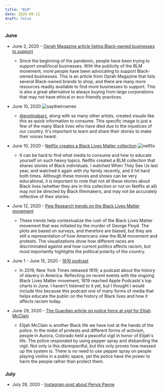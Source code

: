 ```yaml
---
title: "BLM"
date: 2020-08-11
draft: false
---
```



### June
- June 2, 2020 - [Oprah Magazine article listing Black-owned businesses to support](https://www.oprahmag.com/life/a32731286/black-owned-businesses/)
  - Since the beginning of the pandemic, people have been trying to support small/local businesses. With the publicity of the BLM movement, more people have been advocating to support Black-owned businesses. This is an article from Oprah Magazine that lists several Black-owned brands to shop, and there are many more resources readily available to find more businesses to support. This is also a great alternative to always buying from large corporations that may not have ethical or eco-friendly practices.

- June 10, 2020
![saytheirnames](/images/saytheirnames.jpg)
  - [@evelinabarz](https://www.instagram.com/p/CBRA5qfF_7S/?igshid=zi0zt4jbkuic), along with so many other artists, created visuals like this as quick information to consume. This specific image is just  a few of the many Black lives who have died due to the injustices of our country. It's important to learn and share their stories to make their voices heard.

- June 10, 2020 - [Netflix creates a Black Lives Matter collection](https://www.wfla.com/entertainment-news/netflix-launches-black-lives-matter-collection/)
![netflix](/images/netflix-black-lives-matter.jpg)
  - It can be hard to find what media to consume and how to educate yourself on such heavy topics. Netflix created a BLM collection that shares stories of Black individuals. I watched When They See Us last year, and watched it again with my family recently, and it hit hard both times. Although these movies and shows can be very educational, it is important to note that not all these stories about Black lives (whether they are in this collection or not on Netflix at all) may not be directed by Black filmmakers, and may not be accurately reflective of their stories.

- June 12, 2020 - [Pew Research trends on the Black Lives Matter movement](https://www.pewsocialtrends.org/2020/06/12/amid-protests-majorities-across-racial-and-ethnic-groups-express-support-for-the-black-lives-matter-movement/)
  - These trends help contextualize the rush of the Black Lives Matter movement that was initiated by the murder of George Floyd. The plots are based on surveys, and therefore are biased, but they are still a representation of how Americans view the BLM movement and protests. The visualizations show how different races are discriminated against and how current politics affects racism, but most importantly highlights the political polarity of the country.

- June 1 - June 15, 2020 - [1619 podcast](https://www.nytimes.com/2019/08/23/podcasts/1619-slavery-anniversary.html)
  - In 2019, New York Times released 1619, a podcast about the history of slavery in America. Reflecting on recent events with the ongoing Black Lives Matter movement, 1619 reached Apple Podcasts's top charts in June. I haven't listened to it yet, but I thought I would include this because this podcast one of many forms of media that helps educate the public on the history of Black lives and how it affects racism today.

- June 29, 2020 - [The Guardian article on police force at vigil for Elijah McClain](https://www.theguardian.com/us-news/2020/jun/29/elijah-mcclain-colorado-police)
  - Elijah McClain is another Black life we have lost at the hands of the police. In the midst of protests and different forms of activism, people in Aurora, Colorado held a peaceful vigil in honor of Elijah's life. The police responded by using pepper spray and disbanding the vigil. Not only is this disrespectful, but this only proves how messed up the system is. There is no need to use pepper spray on people playing violins in a public space, yet the police have the power to harm the people rather than protect them.

### July

- July 28, 2020 - [Instagram post about Pervis Payne](https://www.instagram.com/p/CDNK18Dps9P/?igshid=qfooopk342c9)
